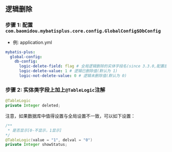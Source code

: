 ## 逻辑删除



### 步骤 1: 配置`com.baomidou.mybatisplus.core.config.GlobalConfig$DbConfig`

- 例: application.yml

```yaml
mybatis-plus:
  global-config:
    db-config:
      logic-delete-field: flag # 全局逻辑删除的实体字段名(since 3.3.0,配置后可以忽略不配置步骤2)
      logic-delete-value: 1 # 逻辑已删除值(默认为 1)
      logic-not-delete-value: 0 # 逻辑未删除值(默认为 0)
```

### 步骤 2: 实体类字段上加上`@TableLogic`注解

```java
@TableLogic
private Integer deleted;
```



注意，如果数据库中值得设置与全局设置不一致，可以如下设置：

```java
/**
 * 是否显示[0-不显示，1显示]
*/
@TableLogic(value = "1", delval = "0")
private Integer showStatus;
```

